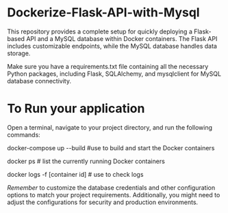 # Dockerize-Flask-API-with-Mysql
This repository provides a complete setup for quickly deploying a Flask-based API and a MySQL database within Docker containers. The Flask API includes customizable endpoints, while the MySQL database handles data storage.

 Make sure you have a requirements.txt file containing all the necessary Python packages, including Flask, SQLAlchemy, and mysqlclient for MySQL database connectivity.

 # To Run your application
 Open a terminal, navigate to your project directory, and run the following commands:

 docker-compose up --build  #use to build and start the Docker containers 
 
 docker ps      # list the currently running Docker containers
 
 docker logs -f [container id] # use to check logs

 
*Remember* to customize the database credentials and other configuration options to match your project requirements. Additionally, you might need to adjust the configurations for security and production environments.
